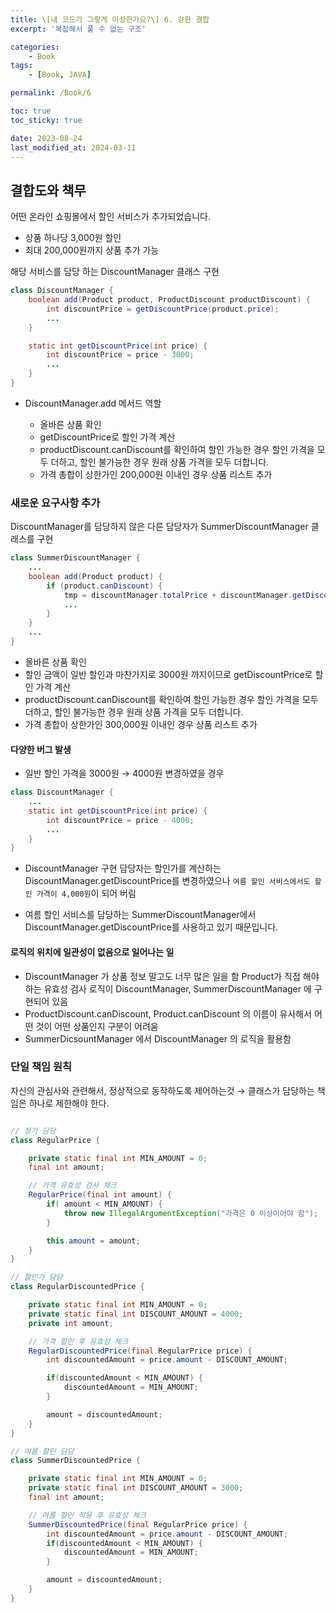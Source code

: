 ```yaml
---
title: \[내 코드가 그렇게 이상한가요?\] 6. 강한 결합
excerpt: '복잡해서 풀 수 없는 구조'

categories:
    - Book
tags:
    - [Book, JAVA]

permalink: /Book/6

toc: true
toc_sticky: true

date: 2023-08-24
last_modified_at: 2024-03-11
---
```


## 결합도와 책무

어떤 온라인 쇼핑몰에서 할인 서비스가 추가되었습니다.

-   상품 하나당 3,000원 할인
-   최대 200,000원까지 상품 추가 가능

해당 서비스를 담당 하는 DiscountManager 클래스 구현

```java
class DiscountManager {
	boolean add(Product product, ProductDiscount productDiscount) {
    	int discountPrice = getDiscountPrice(product.price);
        ...
    }

    static int getDiscountPrice(int price) {
    	int discountPrice = price - 3000;
        ...
    }
}
```

-   DiscountManager.add 메서드 역할

    -   올바른 상품 확인
    -   getDiscountPrice로 할인 가격 계산
    -   productDiscount.canDiscount를 확인하여 할인 가능한 경우 할인 가격을 모두 더하고, 할인 불가능한 경우 원래 상품 가격을 모두 더합니다.
    -   가격 총합이 상한가인 200,000원 이내인 경우 상품 리스트 추가

### 새로운 요구사항 추가

DiscountManager를 담당하지 않은 다른 담당자가 SummerDiscountManager 클래스를 구현

```java
class SummerDiscountManager {
	...
    boolean add(Product product) {
    	if (product.canDiscount) {
        	tmp = discountManager.totalPrice + discountManager.getDiscountPrice(product.price);
            ...
        }
    }
    ...
}
```

-   올바른 상품 확인
-   할인 금액이 일반 할인과 마찬가지로 3000원 까지이므로 getDiscountPrice로 할인 가격 계산
-   productDiscount.canDiscount를 확인하여 할인 가능한 경우 할인 가격을 모두 더하고, 할인 불가능한 경우 원래 상품 가격을 모두 더합니다.
-   가격 총합이 상한가인 300,000원 이내인 경우 상품 리스트 추가

#### 다양한 버그 발생

-   일반 할인 가격을 3000원 → 4000원 변경하였을 경우

```java
class DiscountManager {
	...
    static int getDiscountPrice(int price) {
    	int discountPrice = price - 4000;
        ...
    }
}
```

-   DiscountManager 구현 담당자는 할인가를 계산하는 DiscountManager.getDiscountPrice를 변경하였으나 `여름 할인 서비스에서도 할인 가격이 4,000원`이 되어 버림

-   여름 할인 서비스를 담당하는 SummerDiscountManager에서 DiscountManager.getDiscountPrice를 사용하고 있기 때문입니다.

#### 로직의 위치에 일관성이 없음으로 일어나는 일

-   DiscountManager 가 상품 정보 말고도 너무 많은 일을 함
    Product가 직접 해야 하는 유효성 검사 로직이 DiscountManager, SummerDiscountManager 에 구현되어 있음
-   ProductDiscount.canDiscount, Product.canDiscount 의 이름이 유사해서 어떤 것이 어떤 상품인지 구분이 어려움
-   SummerDicsountManager 에서 DiscountManager 의 로직을 활용함

### 단일 책임 원칙

자신의 관심사와 관련해서, 정상적으로 동작하도록 제어하는것 → 클래스가 담당하는 책임은 하나로 제한해야 한다.

```java

// 정가 담당
class RegularPrice {

    private static final int MIN_AMOUNT = 0;
    final int amount;

    // 가격 유효성 검사 체크
    RegularPrice(final int amount) {
        if( amount < MIN_AMOUNT) {
            throw new IllegalArgumentException("가격은 0 이상이어야 함");
        }

        this.amount = amount;
    }
}

// 할인가 담당
class RegularDiscountedPrice {

    private static final int MIN_AMOUNT = 0;
    private static final int DISCOUNT_AMOUNT = 4000;
    private int amount;

    // 가격 할인 후 유효성 체크
    RegularDiscountedPrice(final RegularPrice price) {
        int discountedAmount = price.amount - DISCOUNT_AMOUNT;

        if(discountedAmount < MIN_AMOUNT) {
            discountedAmount = MIN_AMOUNT;
        }

        amount = discountedAmount;
    }
}

// 여름 할인 담당
class SummerDiscountedPrice {

    private static final int MIN_AMOUNT = 0;
    private static final int DISCOUNT_AMOUNT = 3000;
    final int amount;

    // 여름 할인 적용 후 유효성 체크
    SummerDiscountedPrice(final RegularPrice price) {
        int discountedAmount = price.amount - DISCOUNT_AMOUNT;
        if(discountedAmount < MIN_AMOUNT) {
            discountedAmount = MIN_AMOUNT;
        }

        amount = discountedAmount;
    }
}
```
